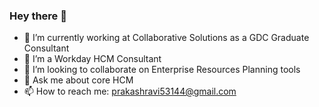 ### Hey there 👋


- 🔭 I’m currently working at Collaborative Solutions as a GDC Graduate Consultant
- 🌱 I’m a Workday HCM Consultant
- 👯 I’m looking to collaborate on Enterprise Resources Planning tools
- 💬 Ask me about core HCM
- 📫 How to reach me: prakashravi53144@gmail.com
